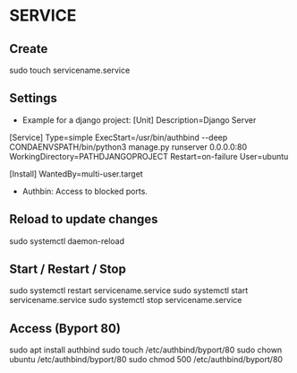 # SERVICE

## Create ##
sudo touch servicename.service 

## Settings ##
* Example for a django project:
[Unit]
Description=Django Server

[Service]
Type=simple
ExecStart=/usr/bin/authbind --deep CONDAENVSPATH/bin/python3 manage.py runserver 0.0.0.0:80
WorkingDirectory=PATHDJANGOPROJECT
Restart=on-failure
User=ubuntu

[Install]
WantedBy=multi-user.target

* Authbin:
Access to blocked ports.

## Reload to update changes ## 
sudo systemctl daemon-reload

## Start / Restart / Stop ##
sudo systemctl restart servicename.service
sudo systemctl start servicename.service
sudo systemctl stop servicename.service

## Access (Byport 80) ##
sudo apt install authbind
sudo touch /etc/authbind/byport/80
sudo chown ubuntu /etc/authbind/byport/80
sudo chmod 500 /etc/authbind/byport/80